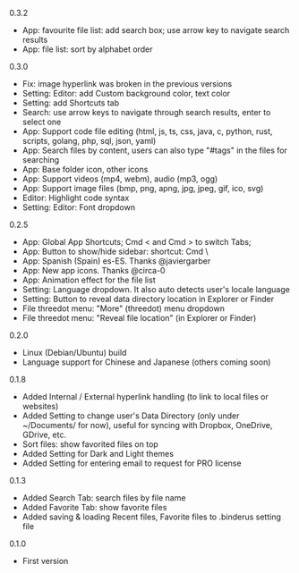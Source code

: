 0.3.2
- App: favourite file list: add search box; use arrow key to navigate search results
- App: file list: sort by alphabet order

0.3.0
- Fix: image hyperlink was broken in the previous versions
- Setting: Editor: add Custom background color, text color
- Setting: add Shortcuts tab
- Search: use arrow keys to navigate through search results, enter to select one
- App: Support code file editing (html, js, ts, css, java, c, python, rust, scripts, golang, php, sql, json, yaml)
- App: Search files by content, users can also type "#tags" in the files for searching
- App: Base folder icon, other icons
- App: Support videos (mp4, webm), audio (mp3, ogg)
- App: Support image files (bmp, png, apng, jpg, jpeg, gif, ico, svg)
- Editor: Highlight code syntax
- Setting: Editor: Font dropdown

0.2.5
- App: Global App Shortcuts; Cmd < and Cmd > to switch Tabs;
- App: Button to show/hide sidebar: shortcut: Cmd \
- App: Spanish (Spain) es-ES. Thanks @javiergarber
- App: New app icons. Thanks @circa-0
- App: Animation effect for the file list
- Setting: Language dropdown. It also auto detects user's locale language
- Setting: Button to reveal data directory location in Explorer or Finder
- File threedot menu: "More" (threedot) menu dropdown
- File threedot menu: "Reveal file location" (in Explorer or Finder)

0.2.0
- Linux (Debian/Ubuntu) build
- Language support for Chinese and Japanese (others coming soon)

0.1.8
- Added Internal / External hyperlink handling (to link to local files or websites)
- Added Setting to change user's Data Directory (only under ~/Documents/ for now), useful for syncing with Dropbox, OneDrive, GDrive, etc.
- Sort files: show favorited files on top
- Added Setting for Dark and Light themes
- Added Setting for entering email to request for PRO license

0.1.3
- Added Search Tab: search files by file name
- Added Favorite Tab: show favorite files
- Added saving & loading Recent files, Favorite files to .binderus setting file

0.1.0
- First version
